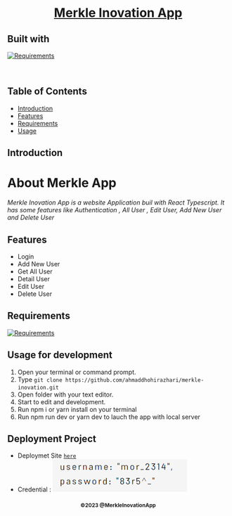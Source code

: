 <h1 align="center"><u> Merkle Inovation App</u></h1>
<p align="left">
<h2>Built with</h2>
</p>

[![Requirements](https://skillicons.dev/icons?i=react)](https://skillicons.dev)

<br>

## Table of Contents

- [Introduction](#introduction)
- [Features](#features)
- [Requirements](#requirements)
- [Usage](#usage-for-development)

## Introduction

# **About Merkle App**

_Merkle Inovation App is a website Application buil with React Typescript. It has some features like Authentication , All User , Edit User, Add New User and Delete User_

## Features

- Login
- Add New User
- Get All User
- Detail User
- Edit User
- Delete User

## Requirements

[![Requirements](https://skillicons.dev/icons?i=react,vscode,vercel,vite)](https://skillicons.dev)

## Usage for development

1. Open your terminal or command prompt.
2. Type `git clone https://github.com/ahmaddhohirazhari/merkle-inovation.git`
3. Open folder with your text editor.
4. Start to edit and development.
5. Run npm i or yarn install on your terminal
6. Run npm run dev or yarn dev to lauch the app with local server

## Deployment Project

- Deploymet Site [`here`](https://merkle-inovation-app.vercel.app)
- Credential :
  ![Alt text](image.png)

<p align="center"><sub><b>&copy;2023 @MerkleInovationApp</b></sub></p>
